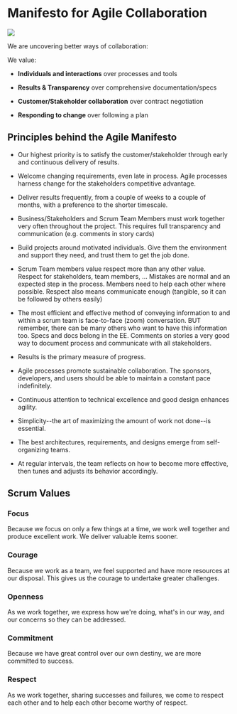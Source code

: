 # Manifesto for Agile Collaboration

![](sky.png)

We are uncovering better ways of collaboration:

We value:

- **Individuals and interactions** over processes and tools

- **Results & Transparency** over comprehensive documentation/specs

- **Customer/Stakeholder collaboration** over contract negotiation

- **Responding to change** over following a plan

## Principles behind the Agile Manifesto

- Our highest priority is to satisfy the customer/stakeholder through early and continuous delivery of results.

- Welcome changing requirements, even late in process. Agile processes harness change for the stakeholders competitive advantage.

- Deliver results frequently, from a couple of weeks to a couple of months, with a preference to the shorter timescale.

- Business/Stakeholders and Scrum Team Members must work together very often throughout the project. This requires full transparency and communication (e.g. comments in story cards)

- Build projects around motivated individuals. Give them the environment and support they need, and trust them to get the job done. 

- Scrum Team members value respect more than any other value. Respect for stakeholders, team members, ... Mistakes are normal and an expected step in the process. Members need to help each other where possible. Respect also means communicate enough (tangible, so it can be followed by others easily)

- The most efficient and effective method of conveying information to and within a scrum team is face-to-face (zoom) conversation. BUT remember, there can be many others who want to have this information too. Specs and docs belong in the EE. Comments on stories a very good way to document process and communicate with all stakeholders.

- Results is the primary measure of progress.

- Agile processes promote sustainable collaboration. The sponsors, developers, and users should be able to maintain a constant pace indefinitely.

- Continuous attention to technical excellence and good design enhances agility.

- Simplicity--the art of maximizing the amount of work not done--is essential.

- The best architectures, requirements, and designs emerge from self-organizing teams.

- At regular intervals, the team reflects on how to become more effective, then tunes and adjusts its behavior accordingly.

## Scrum Values

### Focus
Because we focus on only a few things at a time, we work well together and produce excellent work. We deliver valuable items sooner.

### Courage
Because we work as a team, we feel supported and have more resources at our disposal. This gives us the courage to undertake greater challenges.

### Openness
As we work together, we express how we're doing, what's in our way, and our concerns so they can be addressed.

### Commitment
Because we have great control over our own destiny, we are more committed to success.

### Respect
As we work together, sharing successes and failures, we come to respect each other and to help each other become worthy of respect.
